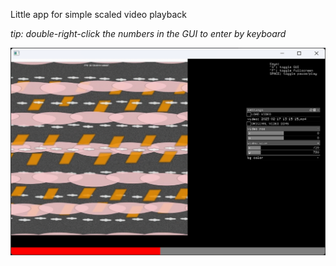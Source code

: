 Little app for simple scaled video playback

*tip: double-right-click the numbers in the GUI to enter by keyboard*

![screenshot](readme-screenshot.png)